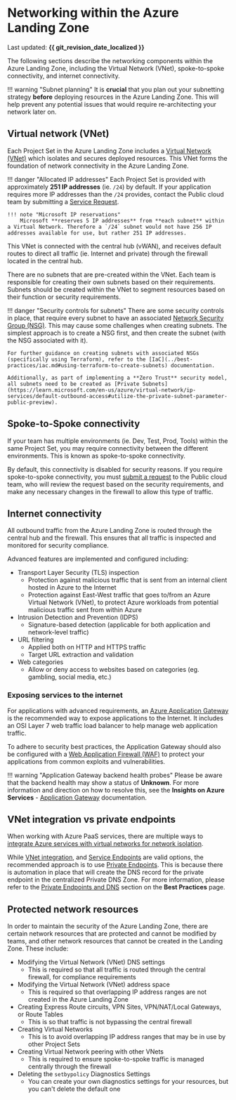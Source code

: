 # Networking within the Azure Landing Zone

Last updated: **{{ git_revision_date_localized }}**

The following sections describe the networking components within the Azure Landing Zone, including the Virtual Network (VNet), spoke-to-spoke connectivity, and internet connectivity.

!!! warning "Subnet planning"
    It is **crucial** that you plan out your subnetting strategy **before** deploying resources in the Azure Landing Zone. This will help prevent any potential issues that would require re-architecting your network later on.

## Virtual network (VNet)

Each Project Set in the Azure Landing Zone includes a [Virtual Network (VNet)](https://learn.microsoft.com/en-us/azure/virtual-network/virtual-networks-overview) which isolates and secures deployed resources. This VNet forms the foundation of network connectivity in the Azure Landing Zone.

!!! danger "Allocated IP addresses"
    Each Project Set is provided with approximately **251 IP addresses** (ie. `/24`) by default. If your application requires more IP addresses than the `/24` provides, contact the Public cloud team by submitting a [Service Request](https://citz-do.atlassian.net/servicedesk/customer/portal/3).

    !!! note "Microsoft IP reservations"
        Microsoft **reserves 5 IP addresses** from **each subnet** within a Virtual Network. Therefore a `/24` subnet would not have 256 IP addresses available for use, but rather 251 IP addresses.

This VNet is connected with the central hub (vWAN), and receives default routes to direct all traffic (ie. Internet and private) through the firewall located in the central hub.

There are no subnets that are pre-created within the VNet. Each team is responsible for creating their own subnets based on their requirements. Subnets should be created within the VNet to segment resources based on their function or security requirements.

!!! danger "Security controls for subnets"
    There are some security controls in place, that require every subnet to have an associated [Network Security Group (NSG)](https://learn.microsoft.com/en-us/azure/virtual-network/network-security-groups-overview). This may cause some challenges when creating subnets. The simplest approach is to create a NSG first, and then create the subnet (with the NSG associated with it).

    For further guidance on creating subnets with associated NSGs (specifically using Terraform), refer to the [IaC](../best-practices/iac.md#using-terraform-to-create-subnets) documentation.

    Additionally, as part of implementing a **Zero Trust** security model, all subnets need to be created as [Private Subnets](https://learn.microsoft.com/en-us/azure/virtual-network/ip-services/default-outbound-access#utilize-the-private-subnet-parameter-public-preview).

## Spoke-to-Spoke connectivity

If your team has multiple environments (ie. Dev, Test, Prod, Tools) within the same Project Set, you may require connectivity between the different environments. This is known as spoke-to-spoke connectivity.
<!-- TODO: Update to point to the Firewall Request Form once it is released -->
By default, this connectivity is disabled for security reasons. If you require spoke-to-spoke connectivity, you must [submit a request](https://citz-do.atlassian.net/servicedesk/customer/portal/3) to the Public cloud team, who will review the request based on the security requirements, and make any necessary changes in the firewall to allow this type of traffic.

## Internet connectivity

All outbound traffic from the Azure Landing Zone is routed through the central hub and the firewall. This ensures that all traffic is inspected and monitored for security compliance.

Advanced features are implemented and configured including:

- Transport Layer Security (TLS) inspection
  - Protection against malicious traffic that is sent from an internal client hosted in Azure to the Internet
  - Protection against East-West traffic that goes to/from an Azure Virtual Network (VNet), to protect Azure workloads from potential malicious traffic sent from within Azure
- Intrusion Detection and Prevention (IDPS)
  - Signature-based detection (applicable for both application and network-level traffic)
- URL filtering
  - Applied both on HTTP and HTTPS traffic
  - Target URL extraction and validation
- Web categories
  - Allow or deny access to websites based on categories (eg. gambling, social media, etc.)

### Exposing services to the internet

For applications with advanced requirements, an [Azure Application Gateway](https://learn.microsoft.com/en-us/azure/application-gateway/overview) is the recommended way to expose applications to the Internet. It includes an OSI Layer 7 web traffic load balancer to help manage web application traffic.

To adhere to security best practices, the Application Gateway should also be configured with a [Web Application Firewall (WAF)](https://learn.microsoft.com/en-us/azure/application-gateway/features#web-application-firewall) to protect your applications from common exploits and vulnerabilities.

!!! warning "Application Gateway backend health probes"
    Please be aware that the backend health may show a status of **Unknown**. For more information and direction on how to resolve this, see the **Insights on Azure Services** - [Application Gateway](../azure-services/application-gateway.md) documentation.

## VNet integration vs private endpoints

When working with Azure PaaS services, there are multiple ways to [integrate Azure services with virtual networks for network isolation](https://learn.microsoft.com/en-us/azure/virtual-network/vnet-integration-for-azure-services).

While [VNet integration](https://learn.microsoft.com/en-us/azure/virtual-network/virtual-network-for-azure-services), and [Service Endpoints](https://learn.microsoft.com/en-us/azure/virtual-network/virtual-network-service-endpoints-overview) are valid options, the recommended approach is to use [Private Endpoints](https://learn.microsoft.com/en-us/azure/private-link/private-endpoint-overview). This is because there is automation in place that will create the DNS record for the private endpoint in the centralized Private DNS Zone. For more information, please refer to the [Private Endpoints and DNS](../best-practices/be-mindful.md#private-endpoints-and-dns) section on the **Best Practices** page.

## Protected network resources

In order to maintain the security of the Azure Landing Zone, there are certain network resources that are protected and cannot be modified by teams, and other network resources that cannot be created in the Landing Zone. These include:

- Modifying the Virtual Network (VNet) DNS settings
  - This is required so that all traffic is routed through the central firewall, for compliance requirements
- Modifying the Virtual Network (VNet) address space
  - This is required so that overlapping IP address ranges are not created in the Azure Landing Zone
- Creating Express Route circuits, VPN Sites, VPN/NAT/Local Gateways, or Route Tables
  - This is so that traffic is not bypassing the central firewall
- Creating Virtual Networks
  - This is to avoid overlapping IP address ranges that may be in use by other Project Sets
- Creating Virtual Network peering with other VNets
  - This is required to ensure spoke-to-spoke traffic is managed centrally through the firewall
- Deleting the `setbypolicy` Diagnostics Settings
  - You can create your own diagnostics settings for your resources, but you can't delete the default one
